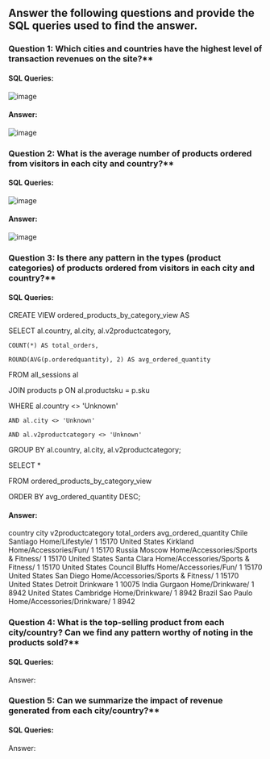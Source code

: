 ## Answer the following questions and provide the SQL queries used to find the answer.

    
### Question 1: Which cities and countries have the highest level of transaction revenues on the site?**


#### SQL Queries:

![image](https://github.com/Nathan-13/SQL-Project/assets/28906249/3c33a705-fcd4-4f81-9161-996a01aacc57)


#### Answer:

![image](https://github.com/Nathan-13/SQL-Project/assets/28906249/2a96cae2-aa77-4f2f-9a74-9768c7dd5ad4)




### Question 2: What is the average number of products ordered from visitors in each city and country?**


#### SQL Queries:

![image](https://github.com/Nathan-13/SQL-Project/assets/28906249/2847c739-686f-4b89-8874-32cf56dc6fff)


#### Answer:

![image](https://github.com/Nathan-13/SQL-Project/assets/28906249/6314a9c6-06e6-43b5-aa87-317c9a29e0f7)


### Question 3: Is there any pattern in the types (product categories) of products ordered from visitors in each city and country?**


#### SQL Queries:

CREATE VIEW ordered_products_by_category_view AS

SELECT al.country, al.city, al.v2productcategory,

	COUNT(*) AS total_orders,

	ROUND(AVG(p.orderedquantity), 2) AS avg_ordered_quantity

FROM all_sessions al

JOIN products p ON al.productsku = p.sku

WHERE al.country <> 'Unknown'

	AND al.city <> 'Unknown'

	AND al.v2productcategory <> 'Unknown'

GROUP BY al.country, al.city, al.v2productcategory;


SELECT *

FROM ordered_products_by_category_view

ORDER BY avg_ordered_quantity DESC;


#### Answer:

country	city	v2productcategory	total_orders	avg_ordered_quantity
Chile	Santiago	Home/Lifestyle/	1	15170
United States	Kirkland	Home/Accessories/Fun/	1	15170
Russia	Moscow	Home/Accessories/Sports & Fitness/	1	15170
United States	Santa Clara	Home/Accessories/Sports & Fitness/	1	15170
United States	Council Bluffs	Home/Accessories/Fun/	1	15170
United States	San Diego	Home/Accessories/Sports & Fitness/	1	15170
United States	Detroit	Drinkware	1	10075
India	Gurgaon	Home/Drinkware/	1	8942
United States	Cambridge	Home/Drinkware/	1	8942
Brazil	Sao Paulo	Home/Accessories/Drinkware/	1	8942




### Question 4: What is the top-selling product from each city/country? Can we find any pattern worthy of noting in the products sold?**


#### SQL Queries:



Answer:





### Question 5: Can we summarize the impact of revenue generated from each city/country?**

#### SQL Queries:



Answer:







